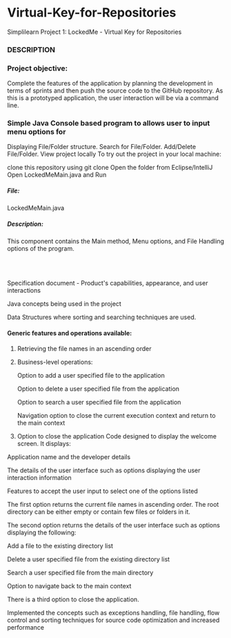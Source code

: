 # Virtual-Key-for-Repositories
Simplilearn Project 1:
LockedMe - Virtual Key for Repositories

<h3>DESCRIPTION</h3>
<h3>Project objective:</h3> Complete the features of the application by planning the development in terms of sprints and then push the source code to the GitHub repository. As this is a prototyped application, the user interaction will be via a command line. 
<h3>Simple Java Console based program to allows user to input menu options for</h3>

Displaying File/Folder structure.
Search for File/Folder.
Add/Delete File/Folder.
View project locally
To try out the project in your local machine:

clone this repository using git clone
Open the folder from Eclipse/IntelliJ
Open LockedMeMain.java and Run
<table>
<h5>File:</h5> <tr>LockedMeMain.java</tr>	
<h5>Description:</h5><tr> This component contains the Main method, Menu options, and File Handling options of the program.</tr>
</table>
<br>

Specification document - Product's capabilities, appearance, and user interactions

Java concepts being used in the project 

Data Structures where sorting and searching techniques are used. 

<h4>Generic features and operations available: </h4>

  1)  Retrieving the file names in an ascending order

  2)  Business-level operations:

        Option to add a user specified file to the application

        Option to delete a user specified file from the application

        Option to search a user specified file from the application

        Navigation option to close the current execution context and return to the main context

  3)  Option to close the application
Code designed to display the welcome screen. It displays:

Application name and the developer details

The details of the user interface such as options displaying the user interaction information

Features to accept the user input to select one of the options listed

The first option returns the current file names in ascending order. The root directory can be either empty or contain few files or folders in it.

The second option returns the details of the user interface such as options displaying the following:

Add a file to the existing directory list

Delete a user specified file from the existing directory list

Search a user specified file from the main directory

Option to navigate back to the main context

There is a third option to close the application.

Implemented the concepts such as exceptions handling, file handling, flow control and sorting techniques for source code optimization and increased performance
